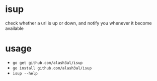 # isup
check whether a url is up or down, and notify you whenever it become available

# usage
* `go get github.com/alash3al/isup`
* `go install github.com/alash3al/isup`
* `isup --help`
